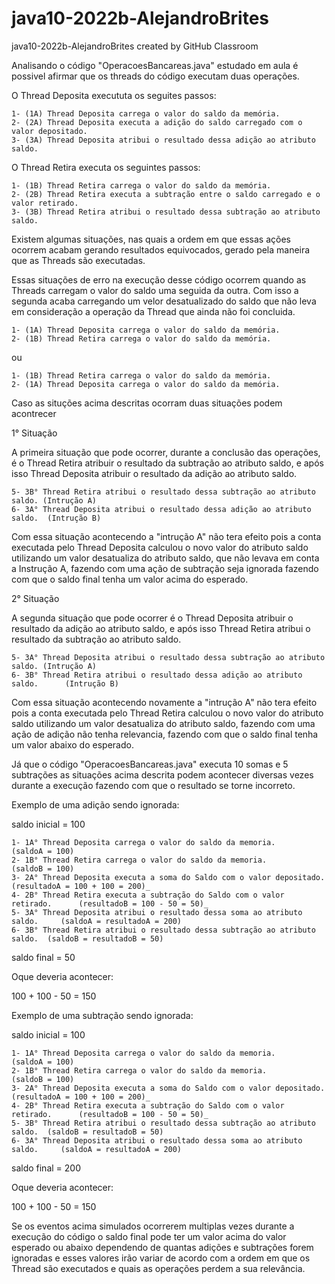 # java10-2022b-AlejandroBrites
java10-2022b-AlejandroBrites created by GitHub Classroom


Analisando o código "OperacoesBancareas.java" estudado em aula é possivel afirmar que os threads do código executam duas operações.

O Thread Deposita execututa os seguites passos:

```
1- (1A) Thread Deposita carrega o valor do saldo da memória.
2- (2A) Thread Deposita executa a adição do saldo carregado com o valor depositado.
3- (3A) Thread Deposita atribui o resultado dessa adição ao atributo saldo. 
```

O Thread Retira executa os seguintes passos:

```
1- (1B) Thread Retira carrega o valor do saldo da memória.
2- (2B) Thread Retira executa a subtração entre o saldo carregado e o valor retirado.
3- (3B) Thread Retira atribui o resultado dessa subtração ao atributo saldo. 
```

Existem algumas situações, nas quais a ordem em que essas ações ocorrem acabam gerando resultados equivocados, gerado pela maneira que as Threads são executadas.

Essas situações de erro na execução desse código ocorrem quando as Threads carregam o valor do saldo uma seguida da outra. Com isso a segunda acaba carregando um velor desatualizado do saldo que não leva em consideração a operação da Thread que ainda não foi concluida.


```
1- (1A) Thread Deposita carrega o valor do saldo da memória.
2- (1B) Thread Retira carrega o valor do saldo da memória.
```

ou

```
1- (1B) Thread Retira carrega o valor do saldo da memória.
2- (1A) Thread Deposita carrega o valor do saldo da memória.
```

Caso as situções acima descritas ocorram duas situações podem acontrecer

1° Situação

A primeira situação que pode ocorrer, durante a conclusão das operações, é o Thread Retira atribuir o resultado da subtração ao atributo saldo, e após isso Thread Deposita atribuir o resultado da adição ao atributo saldo.

```
5- 3B° Thread Retira atribui o resultado dessa subtração ao atributo saldo. (Intrução A)
6- 3A° Thread Deposita atribui o resultado dessa adição ao atributo saldo.  (Intrução B)   
```

Com essa situação acontecendo a "intrução A" não tera efeito pois a conta executada pelo Thread Deposita calculou o novo valor do atributo saldo utilizando um valor desatualiza do atributo saldo, que não levava em conta a Instrução A, fazendo com uma ação de subtração seja ignorada fazendo com que o saldo final tenha um valor acima do esperado.    

2° Situação

A segunda situação que pode ocorrer é o Thread Deposita atribuir o resultado da adição ao atributo saldo, e após isso Thread Retira atribui o resultado da subtração ao atributo saldo.

```
5- 3A° Thread Deposita atribui o resultado dessa subtração ao atributo saldo. (Intrução A)
6- 3B° Thread Retira atribui o resultado dessa adição ao atributo saldo.      (Intrução B)  
```

Com essa situação acontecendo novamente a "intrução A" não tera efeito pois a conta executada pelo Thread Retira calculou o novo valor do atributo saldo utilizando um valor desatualiza do atributo saldo, fazendo com uma ação de adição não tenha relevancia, fazendo com que o saldo final tenha um valor abaixo do esperado.  

Já que o código "OperacoesBancareas.java" executa 10 somas e 5 subtrações as situações acima descrita podem acontecer diversas vezes durante a execução fazendo com que o resultado se torne incorreto.

Exemplo de uma adição sendo ignorada:

saldo inicial = 100

```
1- 1A° Thread Deposita carrega o valor do saldo da memoria.                  (saldoA = 100)
2- 1B° Thread Retira carrega o valor do saldo da memoria.                    (saldoB = 100)    
3- 2A° Thread Deposita executa a soma do Saldo com o valor depositado.       (resultadoA = 100 + 100 = 200)_  
4- 2B° Thread Retira executa a subtração do Saldo com o valor retirado.      (resultadoB = 100 - 50 = 50)_     
5- 3A° Thread Deposita atribui o resultado dessa soma ao atributo saldo.     (saldoA = resultadoA = 200) 
6- 3B° Thread Retira atribui o resultado dessa subtração ao atributo saldo.  (saldoB = resultadoB = 50) 
```

saldo final = 50

Oque deveria acontecer: 

100 + 100 - 50 = 150


Exemplo de uma subtração sendo ignorada:

saldo inicial = 100

```
1- 1A° Thread Deposita carrega o valor do saldo da memoria.                  (saldoA = 100)
2- 1B° Thread Retira carrega o valor do saldo da memoria.                    (saldoB = 100)    
3- 2A° Thread Deposita executa a soma do Saldo com o valor depositado.       (resultadoA = 100 + 100 = 200)_  
4- 2B° Thread Retira executa a subtração do Saldo com o valor retirado.      (resultadoB = 100 - 50 = 50)_     
5- 3B° Thread Retira atribui o resultado dessa subtração ao atributo saldo.  (saldoB = resultadoB = 50) 
6- 3A° Thread Deposita atribui o resultado dessa soma ao atributo saldo.     (saldoA = resultadoA = 200) 
```

saldo final = 200

Oque deveria acontecer:

100 + 100 - 50 = 150
 
Se os eventos acima simulados ocorrerem multiplas vezes durante a execução do código o saldo final pode ter um valor acima do valor esperado ou abaixo dependendo de quantas adições e subtrações forem ignoradas e esses valores irão variar de acordo com a ordem em que os Thread são executados e quais as operações perdem a sua relevância.
